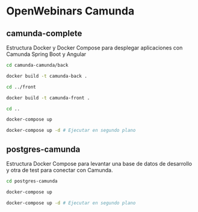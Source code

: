 # OpenWebinars Camunda

## camunda-complete

Estructura Docker y Docker Compose para desplegar aplicaciones con Camunda Spring Boot y Angular

```bash
cd camunda-camunda/back

docker build -t camunda-back .

cd ../front

docker build -t camunda-front .

cd ..

docker-compose up

docker-compose up -d # Ejecutar en segundo plano
```

## postgres-camunda

Estructura Docker Compose para levantar una base de datos de desarrollo y otra de test para conectar con Camunda.

```bash
cd postgres-camunda

docker-compose up

docker-compose up -d # Ejecutar en segundo plano
```

